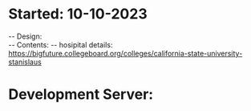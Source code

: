 # Started: 10-10-2023

-- Design:  
-- Contents: 
-- hosipital details: https://bigfuture.collegeboard.org/colleges/california-state-university-stanislaus

# Development Server: 